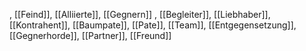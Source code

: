 , [[Feind]], [[Alliierte]], [[Gegnern]]
, [[Begleiter]], [[Liebhaber]], [[Kontrahent]], [[Baumpate]], [[Pate]], [[Team]], [[Entgegensetzung]], [[Gegnerhorde]], [[Partner]], [[Freund]]